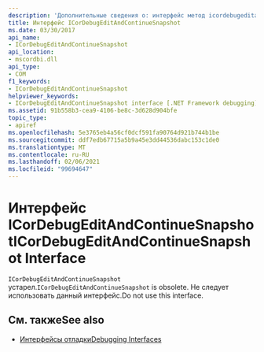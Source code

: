 ```yaml
---
description: 'Дополнительные сведения о: интерфейс метод icordebugeditandcontinuesnapshot'
title: Интерфейс ICorDebugEditAndContinueSnapshot
ms.date: 03/30/2017
api_name:
- ICorDebugEditAndContinueSnapshot
api_location:
- mscordbi.dll
api_type:
- COM
f1_keywords:
- ICorDebugEditAndContinueSnapshot
helpviewer_keywords:
- ICorDebugEditAndContinueSnapshot interface [.NET Framework debugging]
ms.assetid: 91b558b3-cea9-4106-be8c-3d628d904bfe
topic_type:
- apiref
ms.openlocfilehash: 5e3765eb4a56cf0dcf591fa90764d921b744b1be
ms.sourcegitcommit: ddf7edb67715a5b9a45e3dd44536dabc153c1de0
ms.translationtype: MT
ms.contentlocale: ru-RU
ms.lasthandoff: 02/06/2021
ms.locfileid: "99694647"
---
```

# <a name="icordebugeditandcontinuesnapshot-interface"></a><span data-ttu-id="95ef5-103">Интерфейс ICorDebugEditAndContinueSnapshot</span><span class="sxs-lookup"><span data-stu-id="95ef5-103">ICorDebugEditAndContinueSnapshot Interface</span></span>

<span data-ttu-id="95ef5-104">`ICorDebugEditAndContinueSnapshot` устарел.</span><span class="sxs-lookup"><span data-stu-id="95ef5-104">`ICorDebugEditAndContinueSnapshot` is obsolete.</span></span> <span data-ttu-id="95ef5-105">Не следует использовать данный интерфейс.</span><span class="sxs-lookup"><span data-stu-id="95ef5-105">Do not use this interface.</span></span>  
  
## <a name="see-also"></a><span data-ttu-id="95ef5-106">См. также</span><span class="sxs-lookup"><span data-stu-id="95ef5-106">See also</span></span>

- [<span data-ttu-id="95ef5-107">Интерфейсы отладки</span><span class="sxs-lookup"><span data-stu-id="95ef5-107">Debugging Interfaces</span></span>](debugging-interfaces.md)
